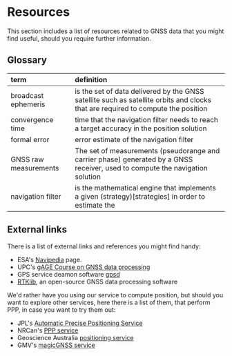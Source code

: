 # Resources

This section includes a list of resources related to GNSS data that you might
find useful, should you require further information.

## Glossary

|term|definition|
|:---|:------|
|broadcast ephemeris|is the set of data delivered by the GNSS satellite such as satellite orbits and clocks that are required to compute the position|
|convergence time| time that the navigation filter needs to reach a target accuracy in the position solution|
|formal error| error estimate of the navigation filter
|GNSS raw measurements| The set of measurements (pseudorange and carrier phase) generated by a GNSS receiver, used to compute the navigation solution|
|navigation filter| is the mathematical engine that implements a given (strategy)[strategies] in order to estimate the |

## External links

There is a list of external links and references you might find handy:

- ESA's [Navipedia](https://gssc.esa.int/navipedia/index.php/Main_Page) page.
- UPC's [gAGE Course on GNSS data processing](https://gage.upc.edu/forum/gnss-books/)
- GPS service deamon software [gpsd](https://gpsd.gitlab.io/gpsd/index.html)
- [RTKlib](http://rtklib.com/), an open-source GNSS data processing software

We'd rather have you using our service to compute position, but should you
want to explore other services, here there is a list of them, that perform PPP,
in case you want to try them out:

- JPL's [Automatic Precise Positioning Service](http://apps.gdgps.net/)
- NRCan's [PPP service](https://webapp.geod.nrcan.gc.ca/geod/tools-outils/ppp.php)
- Geoscience Australia [positioning service](http://www.ga.gov.au/bin/gps.pl)
- GMV's [magicGNSS service](https://magicgnss.gmv.com/)

